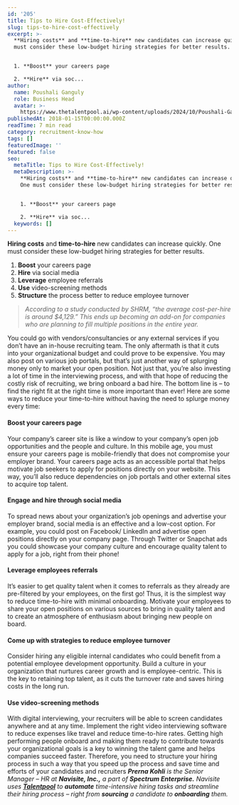 ```yaml
---
id: '205'
title: Tips to Hire Cost-Effectively!
slug: tips-to-hire-cost-effectively
excerpt: >-
  **Hiring costs** and **time-to-hire** new candidates can increase quickly. One
  must consider these low-budget hiring strategies for better results.


  1. **Boost** your careers page

  2. **Hire** via soc...
author:
  name: Poushali Ganguly
  role: Business Head
  avatar: >-
    https://www.thetalentpool.ai/wp-content/uploads/2024/10/Poushali-Gangulyimage.webp
publishedAt: 2018-01-15T00:00:00.000Z
readTime: 7 min read
category: recruitment-know-how
tags: []
featuredImage: ''
featured: false
seo:
  metaTitle: Tips to Hire Cost-Effectively!
  metaDescription: >-
    **Hiring costs** and **time-to-hire** new candidates can increase quickly.
    One must consider these low-budget hiring strategies for better results.


    1. **Boost** your careers page

    2. **Hire** via soc...
  keywords: []
---
```


**Hiring costs** and **time-to-hire** new candidates can increase quickly. One must consider these low-budget hiring strategies for better results.

1. **Boost** your careers page
2. **Hire** via social media
3. **Leverage** employee referrals
4. **Use** video-screening methods
5. **Structure** the process better to reduce employee turnover

> _According to a study conducted by SHRM, “the average cost-per-hire is around $4,129.” This ends up becoming an add-on for companies who are planning to fill multiple positions in the entire year._

<!--more--> You could go with vendors/consultancies or any external services if you don’t have an in-house recruiting team. The only aftermath is that it cuts into your organizational budget and could prove to be expensive. You may also post on various job portals, but that’s just another way of splurging money only to market your open position. Not just that, you’re also investing a lot of time in the interviewing process, and with that hope of reducing the costly risk of recruiting, we bring onboard a bad hire. The bottom line is – to find the right fit at the right time is more important than ever! Here are some ways to reduce your time-to-hire without having the need to splurge money every time:

#### **Boost your careers page**

Your company’s career site is like a window to your company’s open job opportunities and the people and culture. In this mobile age, you must ensure your careers page is mobile-friendly that does not compromise your employer brand. Your careers page acts as an accessible portal that helps motivate job seekers to apply for positions directly on your website. This way, you’ll also reduce dependencies on job portals and other external sites to acquire top talent.

#### **Engage and hire through social media** 

To spread news about your organization’s job openings and advertise your employer brand, social media is an effective and a low-cost option. For example, you could post on Facebook/ LinkedIn and advertise open positions directly on your company page. Through Twitter or Snapchat ads you could showcase your company culture and encourage quality talent to apply for a job, right from their phone!

#### **Leverage employees referrals**

It’s easier to get quality talent when it comes to referrals as they already are pre-filtered by your employees, on the first go! Thus, it is the simplest way to reduce time-to-hire with minimal onboarding. Motivate your employees to share your open positions on various sources to bring in quality talent and to create an atmosphere of enthusiasm about bringing new people on board.

#### **Come up with strategies to reduce employee turnover**

Consider hiring any eligible internal candidates who could benefit from a potential employee development opportunity. Build a culture in your organization that nurtures career growth and is employee-centric. This is the key to retaining top talent, as it cuts the turnover rate and saves hiring costs in the long run.

#### **Use video-screening methods**

With digital interviewing, your recruiters will be able to screen candidates anywhere and at any time. Implement the right video interviewing software to reduce expenses like travel and reduce time-to-hire rates. Getting high performing people onboard and making them ready to contribute towards your organizational goals is a key to winning the talent game and helps companies succeed faster. Therefore, you need to structure your hiring process in such a way that you speed up the process and save time and efforts of your candidates and recruiters _**Prerna Kohli** is the Senior Manager – HR at **Navisite, Inc.,** a part of **Spectrum Enterprise.** Navisite uses [**Talentpool**](https://www.thetalentpool.ai/) to **automate** time-intensive hiring tasks and streamline their hiring process – right from **sourcing** a candidate to **onboarding** them._ 

<script type="application/ld+json"><br /> { "@context": "http://schema.org",<br /> "@type": "BlogPosting",<br /> "mainEntityOfPage": {<br /> "@type": "WebPage",<br /> "@id": "https://www.thetalentpool.ai/"<br /> },<br /> "headline": "Tips to Hire Cost-Effectively!",<br /> "alternativeHeadline": "Hiring costs and time-to-hire new candidates can increase quickly. One must consider these low-budget hiring strategies for better results.",<br /> "award": "",<br /> "image": {<br /> "@type": "ImageObject",<br /> "url":"https://www.thetalentpool.ai/images/logo.png",<br /> "height": 800,<br /> "width": 800},<br /> "editor": "Talent Pool",<br /> "genre": "Customers Review",<br /> "keywords": "Recruiting Software, Employment, Tips to Hire Cost-Effectively",<br /> "wordcount": "718",<br /> "publisher": {<br /> "@type": "Organization",<br /> "name": "Talent Pool",<br /> "logo": {<br /> "@type": "ImageObject",<br /> "url": "https://www.thetalentpool.ai/images/logo.png",<br /> "width": 600,<br /> "height": 60<br /> }<br /> },<br /> "url": "https://www.thetalentpool.ai/tips-to-hire-cost-effectively/",<br /> "datePublished": "2018-01-15",<br /> "dateCreated": "2018-01-15",<br /> "dateModified": "2018-01-15",<br /> "description": "Hiring costs and time-to-hire new candidates can increase quickly. One must consider these low-budget hiring strategies for better results.<br /> Boost your careers page<br /> Hire via social media<br /> Leverage employee referrals<br /> Use video-screening methods<br /> Structure the process better to reduce employee turnover<br /> According to a study conducted by SHRM, “the average cost-per-hire is around $4,129.” This ends up becoming an add-on for companies who are planning to fill multiple positions in the entire year.<br /> You could go with vendors/consultancies or any external services if you don’t have an in-house recruiting team. The only aftermath is that it cuts into your organizational budget and could prove to be expensive. You may also post on various job portals, but that’s just another way of splurging money only to market your open position.<br /> Not just that, you’re also investing a lot of time in the interviewing process, and with that hope of reducing the costly risk of recruiting, we bring onboard a bad hire.<br /> The bottom line is – to find the right fit at the right time is more important than ever!<br /> Here are some ways to reduce your time-to-hire without having the need to splurge money every time:<br /> Boost your careers page<br /> Your company’s career site is like a window to your company’s open job opportunities and the people and culture. In this mobile age, you must ensure your careers page is mobile-friendly that does not compromise your employer brand. Your careers page acts as an accessible portal that helps motivate job seekers to apply for positions directly on your website. This way, you’ll also reduce dependencies on job portals and other external sites to acquire top talent.<br /> Engage and hire through social media<br /> To spread news about your organization’s job openings and advertise your employer brand, social media is an effective and a low-cost option. For example, you could post on Facebook/ LinkedIn and advertise open positions directly on your company page. Through Twitter or Snapchat ads you could showcase your company culture and encourage quality talent to apply for a job, right from their phone<br /> Leverage employees referrals<br /> It’s easier to get quality talent when it comes to referrals as they already are pre-filtered by your employees, on the first go! Thus, it is the simplest way to reduce time-to-hire with minimal onboarding. Motivate your employees to share your open positions on various sources to bring in quality talent and to create an atmosphere of enthusiasm about bringing new people o n board.<br /> Come up with strategies to reduce employee turnover<br /> Consider hiring any eligible internal candidates who could benefit from a potential employee development opportunity. Build a culture in your organization that nurtures career growth and is employee-centric. This is the key to retaining top talent, as it cuts the turnover rate and saves hiring costs in the long run.<br /> Use video-screening methods<br /> With digital interviewing, your recruiters will be able to screen candidates anywhere and at any time. Implement the right video interviewing software to reduce expenses like travel and reduce time-to-hire rates.<br /> Getting high performing people onboard and making them ready to contribute towards your organizational goals is a key to winning the talent game and helps companies succeed faster. Therefore, you need to structure your hiring process in such a way that you speed up the process and save time and efforts of your candidates and recruiters<br /> Prerna Kohli is the Senior Manager – HR at Navisite, Inc., a part of Spectrum Enterprise. Navisite uses Talentpool to automate time-intensive hiring tasks and streamline their hiring process – right from sourcing a candidate to onboarding them.",<br /> "author": {<br /> "@type": "Organization",<br /> "name": "Prerna Kohli"<br /> }<br /> }<br /></script>

